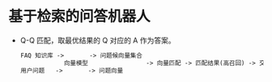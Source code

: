 # 基于检索的问答机器人

- Q-Q 匹配，取最优结果的 Q 对应的 A 作为答案。

    ```txt
    FAQ 知识库 ->       -> 问题候向量集合
                向量模型                -> 向量匹配 -> 匹配结果(高召回) -> 交互模型 -> 最终结果
    用户问题   ->       -> 问题向量
    ```
